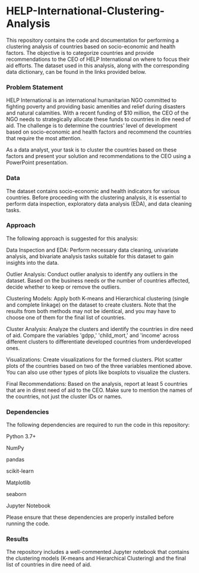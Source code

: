 # HELP-International-Clustering-Analysis

This repository contains the code and documentation for performing a clustering analysis of countries based on socio-economic and health factors. The objective is to categorize countries and provide recommendations to the CEO of HELP International on where to focus their aid efforts. The dataset used in this analysis, along with the corresponding data dictionary, can be found in the links provided below.

### Problem Statement
HELP International is an international humanitarian NGO committed to fighting poverty and providing basic amenities and relief during disasters and natural calamities. With a recent funding of $10 million, the CEO of the NGO needs to strategically allocate these funds to countries in dire need of aid. The challenge is to determine the countries' level of development based on socio-economic and health factors and recommend the countries that require the most attention.

As a data analyst, your task is to cluster the countries based on these factors and present your solution and recommendations to the CEO using a PowerPoint presentation.

### Data
The dataset contains socio-economic and health indicators for various countries. Before proceeding with the clustering analysis, it is essential to perform data inspection, exploratory data analysis (EDA), and data cleaning tasks.

### Approach
The following approach is suggested for this analysis:

Data Inspection and EDA: Perform necessary data cleaning, univariate analysis, and bivariate analysis tasks suitable for this dataset to gain insights into the data.

Outlier Analysis: Conduct outlier analysis to identify any outliers in the dataset. Based on the business needs or the number of countries affected, decide whether to keep or remove the outliers.

Clustering Models: Apply both K-means and Hierarchical clustering (single and complete linkage) on the dataset to create clusters. Note that the results from both methods may not be identical, and you may have to choose one of them for the final list of countries.

Cluster Analysis: Analyze the clusters and identify the countries in dire need of aid. Compare the variables 'gdpp,' 'child_mort,' and 'income' across different clusters to differentiate developed countries from underdeveloped ones.

Visualizations: Create visualizations for the formed clusters. Plot scatter plots of the countries based on two of the three variables mentioned above. You can also use other types of plots like boxplots to visualize the clusters.

Final Recommendations: Based on the analysis, report at least 5 countries that are in direst need of aid to the CEO. Make sure to mention the names of the countries, not just the cluster IDs or names.


### Dependencies
The following dependencies are required to run the code in this repository:

Python 3.7+

NumPy

pandas

scikit-learn

Matplotlib

seaborn

Jupyter Notebook

Please ensure that these dependencies are properly installed before running the code.

### Results
The repository includes a well-commented Jupyter notebook that contains the clustering models (K-means and Hierarchical Clustering) and the final list of countries in dire need of aid.
